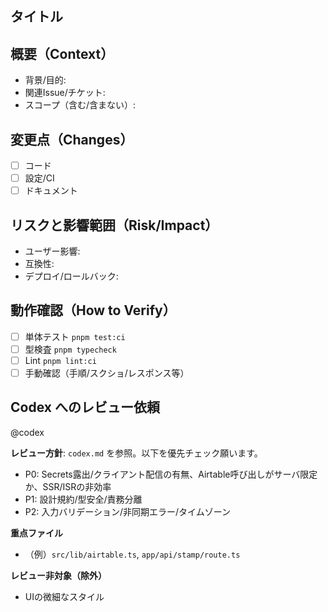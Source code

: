 ## タイトル
<!-- 例: feat: NFC打刻の位置判定ロジックをPolygon優先に修正 -->

## 概要（Context）
- 背景/目的:
- 関連Issue/チケット:
- スコープ（含む/含まない）:

## 変更点（Changes）
- [ ] コード
- [ ] 設定/CI
- [ ] ドキュメント

## リスクと影響範囲（Risk/Impact）
- ユーザー影響:
- 互換性:
- デプロイ/ロールバック:

## 動作確認（How to Verify）
- [ ] 単体テスト `pnpm test:ci`
- [ ] 型検査 `pnpm typecheck`
- [ ] Lint `pnpm lint:ci`
- [ ] 手動確認（手順/スクショ/レスポンス等）

## Codex へのレビュー依頼
@codex

**レビュー方針**: `codex.md` を参照。以下を優先チェック願います。
- P0: Secrets露出/クライアント配信の有無、Airtable呼び出しがサーバ限定か、SSR/ISRの非効率
- P1: 設計規約/型安全/責務分離
- P2: 入力バリデーション/非同期エラー/タイムゾーン

**重点ファイル**
- （例）`src/lib/airtable.ts`, `app/api/stamp/route.ts`

**レビュー非対象（除外）**
- UIの微細なスタイル
